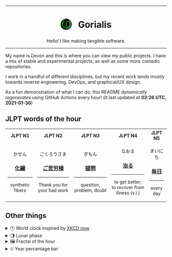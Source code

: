 ***

<h1 align="center">
<sub>
    <img src="readme/resources/avatar.png" height="36">
</sub>
&nbsp;
Gorialis
</h1>
<p align="center">
Hello! I like making tangible software.
</p>

***

My name is Devon and this is where you can view my public projects. I have a mix of stable and experimental projects, as well as some more comedic repositories.

I work in a handful of different disciplines, but my recent work tends mostly towards reverse engineering, DevOps, and graphical/UX design.

As a fun demonstration of what I can do, this README *dynamically regenerates* using GitHub Actions every hour! (it last updated at **02:26 UTC, 2021-01-30**)

<h2>JLPT words of the hour</h2>
<table>
    <tr>
        <th>JLPT N1</th>
        <th>JLPT N2</th>
        <th>JLPT N3</th>
        <th>JLPT N4</th>
        <th>JLPT N5</th>
    </tr>
    <tr>
        <td>
            <p align="center">かせん</p>
            <h3 align="center"><b><a href="https://jisho.org/search/%E5%8C%96%E7%B9%8A">化繊</a></b></h3>
            <hr>
            <p align="center">synthetic fibers</p>
        </td>
        <td>
            <p align="center">ごくろうさま</p>
            <h3 align="center"><b><a href="https://jisho.org/search/%E3%81%94%E8%8B%A6%E5%8A%B4%E6%A7%98">ご苦労様</a></b></h3>
            <hr>
            <p align="center">Thank you for your had work</p>
        </td>
        <td>
            <p align="center">ぎもん</p>
            <h3 align="center"><b><a href="https://jisho.org/search/%E7%96%91%E5%95%8F">疑問</a></b></h3>
            <hr>
            <p align="center">question,<wbr> problem,<wbr> doubt</p>
        </td>
        <td>
            <p align="center">なおる</p>
            <h3 align="center"><b><a href="https://jisho.org/search/%E6%B2%BB%E3%82%8B">治る</a></b></h3>
            <hr>
            <p align="center">to get better;<br> to recover from illness (v.i.)</p>
        </td>
        <td>
            <p align="center">まいにち</p>
            <h3 align="center"><b><a href="https://jisho.org/search/%E6%AF%8E%E6%97%A5">毎日</a></b></h3>
            <hr>
            <p align="center">every day</p>
        </td>
    </tr>
</table>

<h2>Other things</h2>
<details>
<summary>🕑  World clock inspired by <a href="https://xkcd.com/now">XKCD now</a></summary>

> <img src="generated/now.png" width="512">

</details>
<details>
<summary>🌖 Lunar phase</summary>

The moon is approximately 59.25% through its phase (Waning Gibbous).

</details>
<details>
<summary>&#x1f5bc; Fractal of the hour</summary>

> <img src="generated/fractal.png" width="512">

</details>
<details>
<summary>&#x23f2; Year percentage bar</summary>
<pre><code>2021 [█▁▁▁▁▁▁▁▁▁▁▁▁▁▁▁▁▁▁▁] 7.97%</code></pre>
</details>
